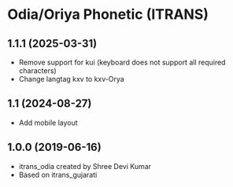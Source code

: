 Odia/Oriya Phonetic (ITRANS)
==================

1.1.1 (2025-03-31)
----------------
* Remove support for kui (keyboard does not support all required characters)
* Change langtag kxv to kxv-Orya

1.1 (2024-08-27)
----------------
* Add mobile layout

1.0.0 (2019-06-16)
----------------
* itrans_odia created by Shree Devi Kumar
* Based on itrans_gujarati

